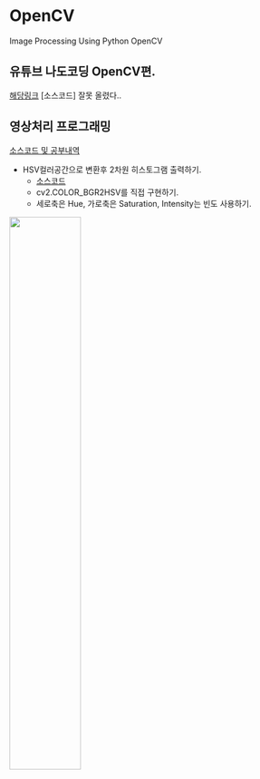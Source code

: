 # OpenCV
Image Processing Using Python OpenCV

## 유튜브 나도코딩 OpenCV편.
[해당링크](https://www.youtube.com/watch?v=XK3eU9egll8)
[소스코드] 잘못 올렸다..

## 영상처리 프로그래밍 
[소스코드 및 공부내역](https://github.com/younghoonNa/OpenCV/tree/main/Video%20processing) 
- HSV컬러공간으로 변환후 2차원 히스토그램 출력하기.
  - [소스코드](https://github.com/younghoonNa/OpenCV/blob/main/Video%20processing/week7_histogram_equlize/more_Q2.py)
  - cv2.COLOR_BGR2HSV를 직접 구현하기.
  - 세로축은 Hue, 가로축은 Saturation, Intensity는 빈도 사용하기. 

<img width="50%" src="https://user-images.githubusercontent.com/38518648/163214341-b7438886-c089-48b6-81ab-e5505eae19bd.png"/>


